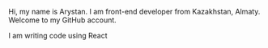 Hi, my name is Arystan. I am front-end developer from Kazakhstan, Almaty. Welcome to my GitHub account.

I am writing code using React
